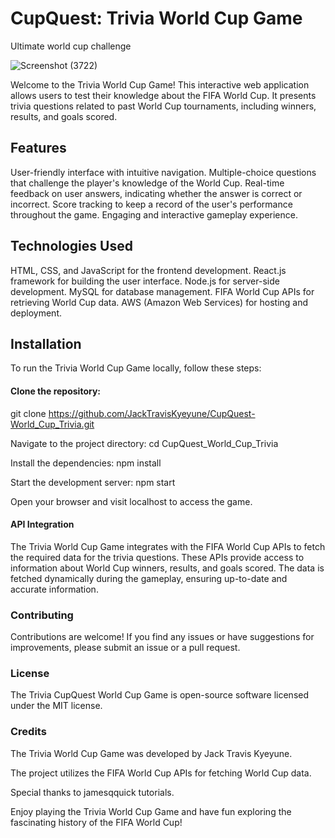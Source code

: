# CupQuest: Trivia World Cup Game
Ultimate world cup challenge

![Screenshot (3722)](https://github.com/JackTravisKyeyune/CupQuest-World_Cup_Trivia/assets/111267510/ef747702-1146-4b59-9337-62788e939d1a)

Welcome to the Trivia World Cup Game! This interactive web application allows users to test their knowledge about the FIFA World Cup. It presents trivia questions related to past World Cup tournaments, including winners, results, and goals scored.

## Features
User-friendly interface with intuitive navigation.
Multiple-choice questions that challenge the player's knowledge of the World Cup.
Real-time feedback on user answers, indicating whether the answer is correct or incorrect.
Score tracking to keep a record of the user's performance throughout the game.
Engaging and interactive gameplay experience.

## Technologies Used

HTML, CSS, and JavaScript for the frontend development.
React.js framework for building the user interface.
Node.js for server-side development.
MySQL for database management.
FIFA World Cup APIs for retrieving World Cup data.
AWS (Amazon Web Services) for hosting and deployment.

## Installation
To run the Trivia World Cup Game locally, follow these steps:

#### Clone the repository: 

git clone https://github.com/JackTravisKyeyune/CupQuest-World_Cup_Trivia.git

Navigate to the project directory: cd CupQuest_World_Cup_Trivia

Install the dependencies: npm install

Start the development server: npm start

Open your browser and visit localhost to access the game.

#### API Integration
The Trivia World Cup Game integrates with the FIFA World Cup APIs to fetch the required data for the trivia questions. 
These APIs provide access to information about World Cup winners, results, and goals scored. 
The data is fetched dynamically during the gameplay, ensuring up-to-date and accurate information.

### Contributing
Contributions are welcome! If you find any issues or have suggestions for improvements, please submit an issue or a pull request.

### License
The Trivia CupQuest World Cup Game is open-source software licensed under the MIT license.

### Credits 
The Trivia World Cup Game was developed by Jack Travis Kyeyune.

The project utilizes the FIFA World Cup APIs for fetching World Cup data.

Special thanks to jamesqquick tutorials.

Enjoy playing the Trivia World Cup Game and have fun exploring the fascinating history of the FIFA World Cup!

